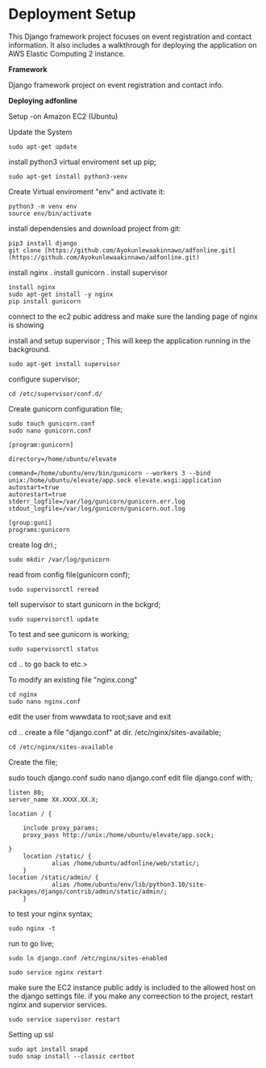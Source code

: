 # Deployment Setup

This Django framework project focuses on event registration and contact information. It also includes a walkthrough for deploying the application on AWS Elastic Computing 2 instance.

**Framework** 

Django framework project on event registration and contact info.

**Deploying adfonline**

Setup -on Amazon EC2 (Ubuntu)

Update the System

```
sudo apt-get update
```

install python3 virtual enviroment set up pip;

```
sudo apt-get install python3-venv
```

Create Virtual enviroment "env" and activate it:

```
python3 -m venv env
source env/bin/activate
```

install dependensies and download project from git:

```
pip3 install django
git clone [https://github.com/Ayokunlewaakinnawo/adfonline.git](https://github.com/Ayokunlewaakinnawo/adfonline.git)
```

install nginx . install gunicorn . install supervisor

```
install nginx
sudo apt-get install -y nginx
pip install gunicorn

```

connect to the ec2 pubic address and make sure the landing page of nginx is showing

install and setup supervisor ; This will keep the application running in the background.

```
sudo apt-get install supervisor
```

configure supervisor;

```
cd /etc/supervisor/conf.d/
```

Create gunicorn configuration file;

```
sudo touch gunicorn.conf
sudo nano gunicorn.conf
```

```
[program:gunicorn]

directory=/home/ubuntu/elevate

command=/home/ubuntu/env/bin/gunicorn --workers 3 --bind unix:/home/ubuntu/elevate/app.sock elevate.wsgi:application
autostart=true
autorestart=true
stderr_logfile=/var/log/gunicorn/gunicorn.err.log
stdout_logfile=/var/log/gunicorn/gunicorn.out.log

[group:guni]
programs:gunicorn

```

create log dri.;

```
sudo mkdir /var/log/gunicorn
```

read from config file(gunicorn conf);

```
sudo supervisorctl reread
```

tell supervisor to start gunicorn in the bckgrd;

```
sudo supervisorctl update
```

To test and see gunicorn is working;

```
sudo supervisorctl status
```

cd .. to go back to etc.>

To modify an existing file "nginx.cong"

```
cd nginx
sudo nano nginx.conf
```

edit the user from wwwdata to root;save and exit

cd .. create a file "django.conf" at dir. /etc/nginx/sites-available;

```
cd /etc/nginx/sites-available
```

Create the file;

sudo touch django.conf sudo nano django.conf edit file django.conf with;

```
listen 80;
server_name XX.XXXX.XX.X;

location / {

	include proxy_params;
	proxy_pass http://unix:/home/ubuntu/elevate/app.sock;

}
    location /static/ {
            alias /home/ubuntu/adfonline/web/static/;
    }
location /static/admin/ {
            alias /home/ubuntu/env/lib/python3.10/site-packages/django/contrib/admin/static/admin/;
    }

```

to test your nginx syntax;

```
sudo nginx -t
```

run to go live;

```
sudo ln django.conf /etc/nginx/sites-enabled
```

```
sudo service nginx restart
```

make sure the EC2 instance public addy is included to the allowed host on the django settings file. if you make any correection to the project, restart nginx and supervior services.

```
sudo service supervisor restart
```

Setting up ssl

```
sudo apt install snapd
sudo snap install --classic certbot
```
